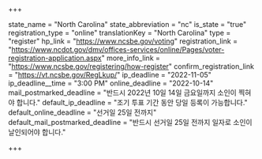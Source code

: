 +++

state_name = "North Carolina"
state_abbreviation = "nc"
is_state = "true"
registration_type = "online"
translationKey = "North Carolina"
type = "register"
hp_link = "https://www.ncsbe.gov/voting"
registration_link = "https://www.ncdot.gov/dmv/offices-services/online/Pages/voter-registration-application.aspx"
more_info_link = "https://www.ncsbe.gov/registering/how-register"
confirm_registration_link = "https://vt.ncsbe.gov/RegLkup/"
ip_deadline = "2022-11-05"
ip_deadline__time = "3:00 PM"
online_deadline = "2022-10-14"
mail_postmarked_deadline = "반드시 2022년 10일 14일 금요일까지 소인이 찍혀야 합니다."
default_ip_deadline = "조기 투표 기간 동안 당일 등록이 가능합니다."
default_online_deadline = "선거일 25일 전까지"
default_mail_postmarked_deadline = "반드시 선거일 25일 전까지 일자로 소인이 날인되어야 합니다."

+++